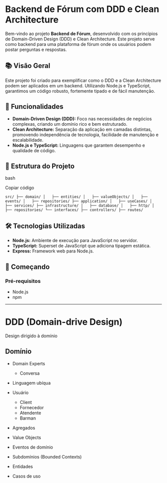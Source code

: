 
# Backend de Fórum com DDD e Clean Architecture

Bem-vindo ao projeto **Backend de Fórum**, desenvolvido com os princípios de Domain-Driven Design (DDD) e Clean Architecture. Este projeto serve como backend para uma plataforma de fórum onde os usuários podem postar perguntas e respostas.

## 📚 Visão Geral

Este projeto foi criado para exemplificar como o DDD e a Clean Architecture podem ser aplicados em um backend. Utilizando Node.js e TypeScript, garantimos um código robusto, fortemente tipado e de fácil manutenção.

## 🚀 Funcionalidades

-   **Domain-Driven Design (DDD):** Foco nas necessidades de negócios complexas, criando um domínio rico e bem estruturado.
-   **Clean Architecture:** Separação da aplicação em camadas distintas, promovendo independência de tecnologia, facilidade de manutenção e escalabilidade.
-   **Node.js e TypeScript:** Linguagens que garantem desempenho e qualidade de código.

## 📂 Estrutura do Projeto

bash

Copiar código

`src/
├── domain/
│   ├── entities/
│   ├── valueObjects/
│   ├── events/
│   ├── repositories/
├── application/
│   ├── useCases/
│   ├── services/
├── infrastructure/
│   ├── database/
│   ├── http/
│   ├── repositories/
└── interfaces/
    ├── controllers/
    ├── routes/` 

## 🛠️ Tecnologias Utilizadas

-   **Node.js:** Ambiente de execução para JavaScript no servidor.
-   **TypeScript:** Superset de JavaScript que adiciona tipagem estática.
-   **Express:** Framework web para Node.js.

## 🚀 Começando

### Pré-requisitos

-   Node.js
-   npm
---


# DDD (Domain-drive Design)

Design dirigido à domínio

## Domínio

- Domain Experts
  - Conversa
- Linguagem ubíqua

- Usuário
  - Client
  - Fornecedor
  - Atendente
  - Barman

- Agregados
- Value Objects
- Eventos de domínio
- Subdomínios (Bounded Contexts)
- Entidades
- Casos de uso


